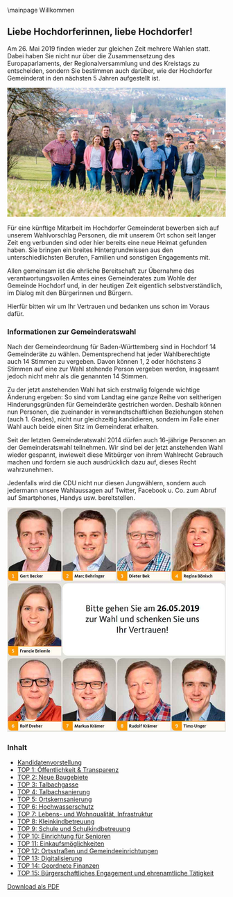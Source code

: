 \mainpage Willkommen

## Liebe Hochdorferinnen, liebe Hochdorfer!

Am 26. Mai 2019 finden wieder zur gleichen Zeit mehrere Wahlen statt.
Dabei haben Sie nicht nur über die Zusammensetzung des Europaparlaments,
der Regionalversammlung und des Kreistags zu entscheiden, sondern Sie bestimmen
auch darüber, wie der Hochdorfer Gemeinderat in den nächsten 5 Jahren
aufgestellt ist.

![](Documentation/img/2019/title.jpg)

Für eine künftige Mitarbeit im Hochdorfer Gemeinderat bewerben sich auf
unserem Wahlvorschlag Personen, die mit unserem Ort schon seit langer Zeit
eng verbunden sind oder hier bereits eine neue Heimat gefunden haben. Sie
bringen ein breites Hintergrundwissen aus den unterschiedlichsten Berufen,
Familien und sonstigen Engagements mit.

Allen gemeinsam ist die ehrliche Bereitschaft zur Übernahme des verantwortungsvollen
Amtes eines Gemeinderates zum Wohle der Gemeinde
Hochdorf und, in der heutigen Zeit eigentlich selbstverständlich, im Dialog mit
den Bürgerinnen und Bürgern.

Hierfür bitten wir um Ihr Vertrauen und bedanken uns schon im Voraus dafür.

### Informationen zur Gemeinderatswahl

Nach der Gemeindeordnung für Baden-Württemberg sind in Hochdorf 14 Gemeinderäte
zu wählen. Dementsprechend hat jeder Wahlberechtigte auch 14 Stimmen zu
vergeben. Davon können 1, 2 oder höchstens 3 Stimmen auf eine zur Wahl stehende
Person vergeben werden, insgesamt jedoch nicht mehr als die genannten 14 Stimmen.

Zu der jetzt anstehenden Wahl hat sich erstmalig folgende wichtige Änderung
ergeben: So sind vom Landtag eine ganze Reihe von seitherigen Hinderungsgründen
für Gemeinderäte gestrichen worden. Deshalb können nun Personen, die zueinander in
verwandtschaftlichen Beziehungen stehen (auch 1. Grades), nicht nur gleichzeitig kandidieren,
sondern im Falle einer Wahl auch beide einen Sitz im Gemeinderat erhalten.

Seit der letzten Gemeinderatswahl 2014 dürfen auch 16-jährige Personen an der
Gemeinderatswahl teilnehmen. Wir sind bei der jetzt anstehenden Wahl wieder
gespannt, inwieweit diese Mitbürger von ihrem Wahlrecht Gebrauch machen und
fordern sie auch ausdrücklich dazu auf, dieses Recht wahrzunehmen.

Jedenfalls wird die CDU nicht nur diesen Jungwählern, sondern auch jedermann unsere
Wahlaussagen auf Twitter, Facebook u. Co. zum Abruf auf Smartphones, Handys usw.
bereitstellen.

![](Documentation/img/2019/Kandidaten/Wahl.jpg)

### Inhalt

- [Kandidatenvorstellung](Kandidaten.md)
- [TOP 1: Öffentlichkeit & Transparenz](Thema01.md)
- [TOP 2: Neue Baugebiete](Thema02.md)
- [TOP 3: Talbachgasse](Thema03.md)
- [TOP 4: Talbachsanierung](Thema04.md)
- [TOP 5: Ortskernsanierung](Thema05.md)
- [TOP 6: Hochwasserschutz](Thema06.md)
- [TOP 7: Lebens- und Wohnqualität, Infrastruktur](Thema07.md)
- [TOP 8: Kleinkindbetreuung](Thema08.md)
- [TOP 9: Schule und Schulkindbetreuung](Thema09.md)
- [TOP 10: Einrichtung für Senioren](Thema10.md)
- [TOP 11: Einkaufsmöglichkeiten](Thema11.md)
- [TOP 12: Ortsstraßen und Gemeindeeinrichtungen](Thema12.md)
- [TOP 13: Digitalisierung](Thema13.md)
- [TOP 14: Geordnete Finanzen](Thema14.md)
- [TOP 15: Bürgerschaftliches Engagement und ehrenamtliche Tätigkeit](Thema15.md)

[Download als PDF](https://github.com/cduhochdorf/Kommunalwahl2019/releases/download/Wahlprogramm2019/CDU_Hochdorf_Wahlprogramm_2019.pdf)
